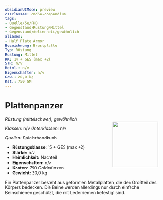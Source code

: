 ```yaml
---
obsidianUIMode: preview
cssclasses: dnd5e-compendium
tags:
- Quelle/5e/PHB
- Gegenstand/Rüstung/Mittel
- Gegenstand/Seltenheit/gewöhnlich
aliases: 
- Half Plate Armor
Bezeichnung: Brustplatte
Typ: Rüstung
Rüstung: Mittel
RK: 14 + GES (max +2)
STR: n/v
Heiml.: n/v
Eigenschaften: n/v
Gew.: 20,0 kg
Kst.: 750 GM
---
```

# Plattenpanzer
*Rüstung (mittelschwer), gewöhnlich*  
<img src="Symbolik/Gegenstände.webp" align="right" width="150">

_Klassen:_ n/v 
_Unterklassen:_  n/v

_Quellen:_ Spielerhandbuch

- **Rüstungsklasse**: 15 + GES (max +2)
- **Stärke:** n/v
- **Heimlichkeit:** Nachteil
- **Eigenschaften:** n/v
- **Kosten:** 750 Goldmünzen
- **Gewicht:** 20,0 kg

Ein Plattenpanzer besteht aus geformten Metallplatten, die den Großteil des Körpers bedecken. Die Beine werden allerdings nur durch einfache Beinschienen geschützt, die mit Lederriemen befestigt sind.